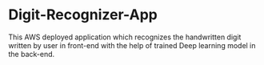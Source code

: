# Digit-Recognizer-App
This AWS deployed application which recognizes the handwritten digit written by user in front-end with the help of trained Deep learning model in the back-end.
